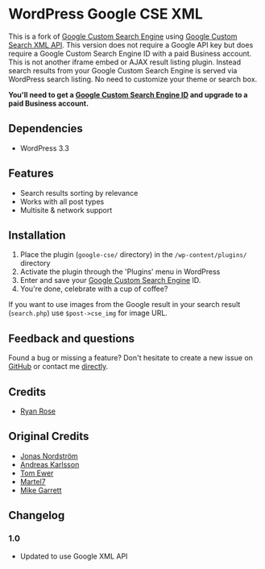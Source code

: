 # WordPress Google CSE XML

This is a fork of [Google Custom Search Engine](https://github.com/ptz0n/wordpress-google-cse) using [Google Custom Search XML API](https://developers.google.com/custom-search/docs/xml_results?hl=en&csw=1). This version does not require a Google API key but does require a Google Custom Search Engine ID with a paid Business account. This is not another iframe embed or AJAX result listing plugin. Instead search results from your Google Custom Search Engine is served via WordPress search listing. No need to customize your theme or search box.

__You'll need to get a [Google Custom Search Engine ID](https://www.google.com/cse/) and upgrade to a paid Business account.__

## Dependencies

* WordPress 3.3

## Features

* Search results sorting by relevance
* Works with all post types
* Multisite &amp; network support

## Installation

1. Place the plugin (`google-cse/` directory) in the `/wp-content/plugins/` directory
2. Activate the plugin through the 'Plugins' menu in WordPress
3. Enter and save your [Google Custom Search Engine](https://www.google.com/cse/) ID.
4. You're done, celebrate with a cup of coffee?

If you want to use images from the Google result in your search result (`search.php`) use `$post->cse_img` for image URL.

## Feedback and questions

Found a bug or missing a feature? Don't hesitate to create a new issue on [GitHub](https://github.com/rsrose21/wordpress-google-cse/issues) or contact me [directly](https://github.com/rsrose21).

## Credits

* [Ryan Rose](https://github.com/rsrose21)

## Original Credits

* [Jonas Nordström](https://github.com/windyjonas)
* [Andreas Karlsson](https://github.com/indiebytes)
* [Tom Ewer](https://twitter.com/tomewer)
* [Martel7](http://wordpress.org/support/profile/martel7)
* [Mike Garrett](https://github.com/MikeNGarrett)

## Changelog

### 1.0
* Updated to use Google XML API
